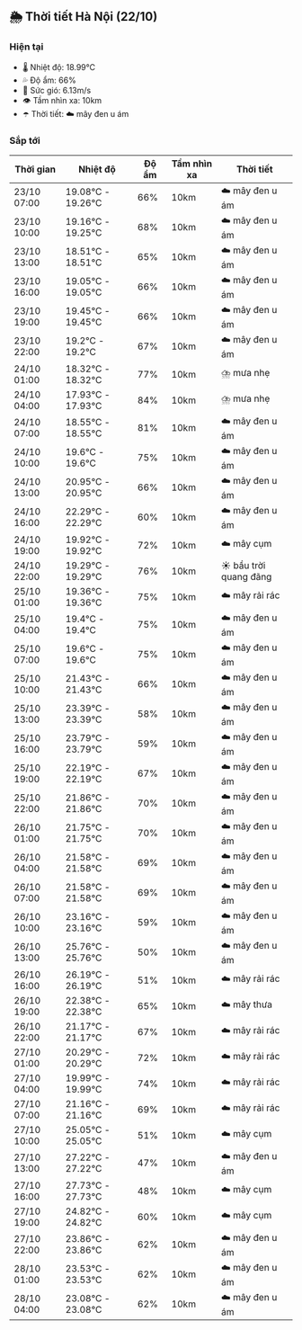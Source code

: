 ## 🌦️ Thời tiết Hà Nội (22/10)

### Hiện tại

- 🌡️ Nhiệt độ: 18.99℃
- 💦 Độ ẩm: 66%
- 💨 Sức gió: 6.13m/s
- 👁️ Tầm nhìn xa: 10km
- ☂️ Thời tiết: ☁️ mây đen u ám

### Sắp tới

| Thời gian | Nhiệt độ | Độ ẩm | Tầm nhìn xa | Thời tiết |
| --- | --- | --- | --- | --- |
| 23/10 07:00 | 19.08℃ - 19.26℃ | 66% | 10km | ☁️ mây đen u ám |
| 23/10 10:00 | 19.16℃ - 19.25℃ | 68% | 10km | ☁️ mây đen u ám |
| 23/10 13:00 | 18.51℃ - 18.51℃ | 65% | 10km | ☁️ mây đen u ám |
| 23/10 16:00 | 19.05℃ - 19.05℃ | 66% | 10km | ☁️ mây đen u ám |
| 23/10 19:00 | 19.45℃ - 19.45℃ | 66% | 10km | ☁️ mây đen u ám |
| 23/10 22:00 | 19.2℃ - 19.2℃ | 67% | 10km | ☁️ mây đen u ám |
| 24/10 01:00 | 18.32℃ - 18.32℃ | 77% | 10km | ⛈️ mưa nhẹ |
| 24/10 04:00 | 17.93℃ - 17.93℃ | 84% | 10km | ⛈️ mưa nhẹ |
| 24/10 07:00 | 18.55℃ - 18.55℃ | 81% | 10km | ☁️ mây đen u ám |
| 24/10 10:00 | 19.6℃ - 19.6℃ | 75% | 10km | ☁️ mây đen u ám |
| 24/10 13:00 | 20.95℃ - 20.95℃ | 66% | 10km | ☁️ mây đen u ám |
| 24/10 16:00 | 22.29℃ - 22.29℃ | 60% | 10km | ☁️ mây đen u ám |
| 24/10 19:00 | 19.92℃ - 19.92℃ | 72% | 10km | ☁️ mây cụm |
| 24/10 22:00 | 19.29℃ - 19.29℃ | 76% | 10km | ☀️ bầu trời quang đãng |
| 25/10 01:00 | 19.36℃ - 19.36℃ | 75% | 10km | ☁️ mây rải rác |
| 25/10 04:00 | 19.4℃ - 19.4℃ | 75% | 10km | ☁️ mây đen u ám |
| 25/10 07:00 | 19.6℃ - 19.6℃ | 75% | 10km | ☁️ mây đen u ám |
| 25/10 10:00 | 21.43℃ - 21.43℃ | 66% | 10km | ☁️ mây đen u ám |
| 25/10 13:00 | 23.39℃ - 23.39℃ | 58% | 10km | ☁️ mây đen u ám |
| 25/10 16:00 | 23.79℃ - 23.79℃ | 59% | 10km | ☁️ mây đen u ám |
| 25/10 19:00 | 22.19℃ - 22.19℃ | 67% | 10km | ☁️ mây đen u ám |
| 25/10 22:00 | 21.86℃ - 21.86℃ | 70% | 10km | ☁️ mây đen u ám |
| 26/10 01:00 | 21.75℃ - 21.75℃ | 70% | 10km | ☁️ mây đen u ám |
| 26/10 04:00 | 21.58℃ - 21.58℃ | 69% | 10km | ☁️ mây đen u ám |
| 26/10 07:00 | 21.58℃ - 21.58℃ | 69% | 10km | ☁️ mây đen u ám |
| 26/10 10:00 | 23.16℃ - 23.16℃ | 59% | 10km | ☁️ mây đen u ám |
| 26/10 13:00 | 25.76℃ - 25.76℃ | 50% | 10km | ☁️ mây đen u ám |
| 26/10 16:00 | 26.19℃ - 26.19℃ | 51% | 10km | ☁️ mây rải rác |
| 26/10 19:00 | 22.38℃ - 22.38℃ | 65% | 10km | ☁️ mây thưa |
| 26/10 22:00 | 21.17℃ - 21.17℃ | 67% | 10km | ☁️ mây rải rác |
| 27/10 01:00 | 20.29℃ - 20.29℃ | 72% | 10km | ☁️ mây rải rác |
| 27/10 04:00 | 19.99℃ - 19.99℃ | 74% | 10km | ☁️ mây rải rác |
| 27/10 07:00 | 21.16℃ - 21.16℃ | 69% | 10km | ☁️ mây rải rác |
| 27/10 10:00 | 25.05℃ - 25.05℃ | 51% | 10km | ☁️ mây cụm |
| 27/10 13:00 | 27.22℃ - 27.22℃ | 47% | 10km | ☁️ mây đen u ám |
| 27/10 16:00 | 27.73℃ - 27.73℃ | 48% | 10km | ☁️ mây cụm |
| 27/10 19:00 | 24.82℃ - 24.82℃ | 60% | 10km | ☁️ mây cụm |
| 27/10 22:00 | 23.86℃ - 23.86℃ | 62% | 10km | ☁️ mây đen u ám |
| 28/10 01:00 | 23.53℃ - 23.53℃ | 62% | 10km | ☁️ mây đen u ám |
| 28/10 04:00 | 23.08℃ - 23.08℃ | 62% | 10km | ☁️ mây đen u ám |
